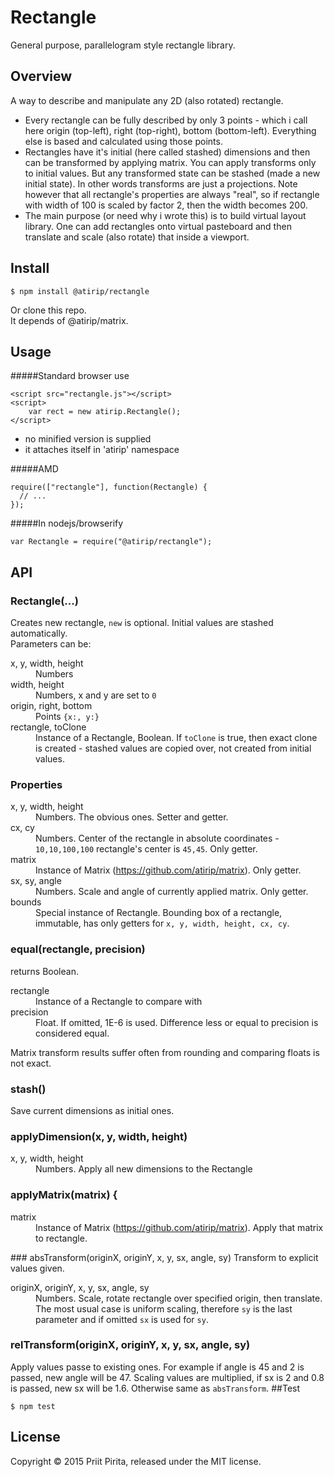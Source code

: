 # Rectangle

General purpose, parallelogram style rectangle library.

## Overview

A way to describe and manipulate any 2D (also rotated) rectangle. 

- Every rectangle can be fully described by only 3 points - which i call here origin (top-left), right (top-right), bottom (bottom-left). Everything else is based and calculated using those points.
- Rectangles have it's initial (here called stashed) dimensions and then can be transformed by applying matrix. You can apply transforms only to initial values. But any transformed state can be stashed (made a new initial state). In other words transforms are just a projections. Note however that all rectangle's properties are always "real", so if rectangle with width of 100 is scaled by factor 2, then the width becomes 200.
- The main purpose (or need why i wrote this) is to build virtual layout library. One can add rectangles onto virtual pasteboard and then translate and scale (also rotate) that inside a viewport. 

## Install

	$ npm install @atirip/rectangle

Or clone this repo.  
It depends of @atirip/matrix.

## Usage


#####Standard browser use

	<script src="rectangle.js"></script>
	<script>
		var rect = new atirip.Rectangle();
	</script>


- no minified version is supplied
- it attaches itself in 'atirip' namespace

#####AMD

	require(["rectangle"], function(Rectangle) {
	  // ...
	});
	
	
#####In nodejs/browserify

	var Rectangle = require("@atirip/rectangle");
	
## API

### Rectangle(...)	

Creates new rectangle, `new` is optional. Initial values are stashed automatically.  
Parameters can be:

<dl>

<dt>
	x, y, width, height
</dt>
<dd>
	Numbers
</dd>

<dt>
	width, height
</dt>
<dd>
	Numbers, x and y are set to <code>0</code>
</dd>

<dt>
	origin, right, bottom
</dt>
<dd>
	Points <code>{x:, y:}</code>
</dd>

<dt>
	rectangle, toClone
</dt>
<dd>
	Instance of a Rectangle, Boolean. If <code>toClone</code> is true, then exact clone is created - stashed values are copied over, not created from initial values.
</dd>

</dl>

### Properties
<dl>
<dt>
	x, y, width, height
</dt>
<dd>
	Numbers. The obvious ones. Setter and getter.
</dd>

<dt>
	cx, cy
</dt>
<dd>
	Numbers. Center of the rectangle in absolute coordinates - <code>10,10,100,100</code> rectangle's center is <code>45,45</code>. Only getter.
</dd>

<dt>
	matrix
</dt>
<dd>
	Instance of Matrix (<a href="https://github.com/atirip/matrix">https://github.com/atirip/matrix</a>). Only getter.
</dd>

<dt>
	sx, sy, angle
</dt>
<dd>
	Numbers. Scale and angle of currently applied matrix. Only getter.
</dd>

<dt>
	bounds
</dt>
<dd>
	Special instance of Rectangle. Bounding box of a rectangle, immutable, has only getters for <code>x, y, width, height, cx, cy</code>.
</dd>


</dl>

###	 equal(rectangle, precision)

returns Boolean.

<dl>

<dt>
	rectangle
</dt>
<dd>
	Instance of a Rectangle to compare with
</dd>

<dt>
	precision
</dt>
<dd>
	Float. If omitted, 1E-6 is used. Difference less or equal to precision is considered equal.
</dd>

</dl>

Matrix transform results suffer often from rounding and comparing floats is not exact.


### stash()
Save current dimensions as initial ones.

### applyDimension(x, y, width, height)
<dl>
<dt>
	x, y, width, height
</dt>
<dd>
	Numbers. Apply all new dimensions to the Rectangle
</dd>
</dl>

### applyMatrix(matrix) {
<dl>
<dt>
	matrix
</dt>
<dd>
	Instance of Matrix (<a href="https://github.com/atirip/matrix">https://github.com/atirip/matrix</a>). Apply that matrix to rectangle.
</dd>
</dl>
### absTransform(originX, originY, x, y, sx, angle, sy)
Transform to explicit values given.
<dl>
<dt>
	originX, originY, x, y, sx, angle, sy
</dt>
<dd>
	Numbers. Scale, rotate rectangle over specified origin, then translate. The most usual case is uniform scaling, therefore <code>sy</code> is the last parameter and if omitted <code>sx</code> is used for <code>sy</code>.
</dd>
</dl>

### relTransform(originX, originY, x, y, sx, angle, sy)
Apply values passe to existing ones. For example if angle is 45 and 2 is passed, new angle will be 47. Scaling values are multiplied, if sx is 2 and 0.8 is passed, new sx will be 1.6. Otherwise same as <code>absTransform</code>.
##Test

	$ npm test

## License

Copyright &copy; 2015 Priit Pirita, released under the MIT license.

